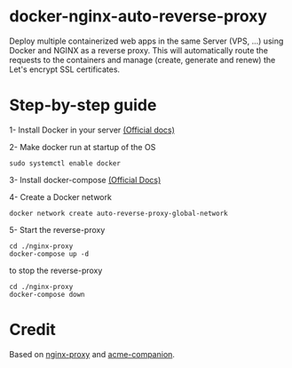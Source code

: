 # docker-nginx-auto-reverse-proxy

Deploy multiple containerized web apps in the same Server (VPS, ...) using Docker and NGINX as a reverse proxy. This
will automatically route the requests to the containers and manage (create, generate and renew) the Let's encrypt SSL
certificates.

# Step-by-step guide

1- Install Docker in your server [(Official docs)](https://docs.docker.com/engine/install/ubuntu/)

2- Make docker run at startup of the OS

```
sudo systemctl enable docker
```

3- Install docker-compose [(Official Docs)](https://docs.docker.com/compose/install/)

4- Create a Docker network

```
docker network create auto-reverse-proxy-global-network
```

5- Start the reverse-proxy

```
cd ./nginx-proxy
docker-compose up -d
```

to stop the reverse-proxy

```
cd ./nginx-proxy
docker-compose down
```

# Credit

Based on [nginx-proxy](https://github.com/nginx-proxy/nginx-proxy)
and [acme-companion](https://github.com/nginx-proxy/acme-companion).